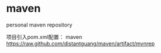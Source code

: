 # maven
personal maven repository

项目引入pom.xml配置：
    <repositories>
        <repository>
            <id>maven</id>
            <url>https://raw.github.com/distantguang/maven/artifact/mvnrep</url>
        </repository>
    </repositories>
